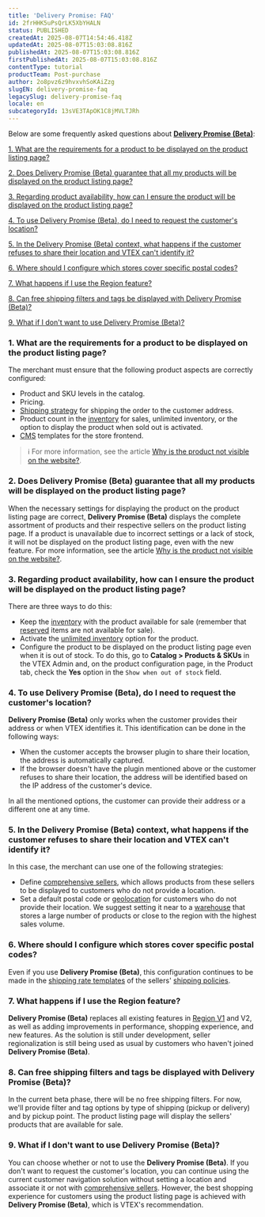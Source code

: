 ```yaml
---
title: 'Delivery Promise: FAQ'
id: 2frHHK5uPsQrLK5XbYHALN
status: PUBLISHED
createdAt: 2025-08-07T14:54:46.418Z
updatedAt: 2025-08-07T15:03:08.816Z
publishedAt: 2025-08-07T15:03:08.816Z
firstPublishedAt: 2025-08-07T15:03:08.816Z
contentType: tutorial
productTeam: Post-purchase
author: 2o8pvz6z9hvxvhSoKAiZzg
slugEN: delivery-promise-faq
legacySlug: delivery-promise-faq
locale: en
subcategoryId: 13sVE3TApOK1C8jMVLTJRh
---
```


Below are some frequently asked questions about **[Delivery Promise (Beta)](https://help.vtex.com/en/tutorial/delivery-promise-beta--p9EJH9GgxL0JceA6dBswd)**:

[1. What are the requirements for a product to be displayed on the product listing page?](#1-what-are-the-requirements-for-a-product-to-be-displayed-on-the-product-listing-page)

[2. Does Delivery Promise (Beta) guarantee that all my products will be displayed on the product listing page?](#2-does-delivery-promise-beta-guarantee-that-all-my-products-will-be-displayed-on-the-product-listing-page)

[3. Regarding product availability, how can I ensure the product will be displayed on the product listing page?](#3-regarding-product-availability-how-can-i-ensure-the-product-will-be-displayed-on-the-product-listing-page)

[4. To use Delivery Promise (Beta), do I need to request the customer's location?](#4-to-use-delivery-promise-beta-do-i-need-to-request-the-customers-location)

[5. In the Delivery Promise (Beta) context, what happens if the customer refuses to share their location and VTEX can't identify it?](#5-in-the-delivery-promise-beta-context-what-happens-if-the-customer-refuses-to-share-their-location-and-vtex-cant-identify-it)

[6. Where should I configure which stores cover specific postal codes?](#6-where-should-i-configure-which-stores-cover-specific-postal-codes)

[7. What happens if I use the Region feature?](#7-what-happens-if-i-use-the-region-feature)

[8. Can free shipping filters and tags be displayed with Delivery Promise (Beta)?](#8-can-free-shipping-filters-and-tags-be-displayed-with-delivery-promise-beta)

[9. What if I don't want to use Delivery Promise (Beta)?](#9-what-if-i-dont-want-to-use-delivery-promise-beta)

### 1. What are the requirements for a product to be displayed on the product listing page?

The merchant must ensure that the following product aspects are correctly configured:

* Product and SKU levels in the catalog.
* Pricing.
* [Shipping strategy](https://help.vtex.com/en/tutorial/estrategia-de-envio--58vLBDbjYVQzJ6rRc5QNz3) for shipping the order to the customer address.
* Product count in the [inventory](https://help.vtex.com/en/tutorial/gerenciar-inventario--tutorials_139) for sales, unlimited inventory, or the option to display the product when sold out is activated.
* [CMS](https://help.vtex.com/en/tracks/cms--2YcpgIljVaLVQYMzxQbc3z/6OCY6S9tqBXPD5mgpbBInC) templates for the store frontend.

> ℹ️ For more information, see the article [Why is the product not visible on the website?](https://help.vtex.com/en/faq/por-que-o-produto-nao-aparece-no-site--frequentlyAskedQuestions_382).

### 2. Does Delivery Promise (Beta) guarantee that all my products will be displayed on the product listing page?

When the necessary settings for displaying the product on the product listing page are correct, **Delivery Promise (Beta)** displays the complete assortment of products and their respective sellers on the product listing page. If a product is unavailable due to incorrect settings or a lack of stock, it will not be displayed on the product listing page, even with the new feature. For more information, see the article [Why is the product not visible on the website?](https://help.vtex.com/en/faq/por-que-o-produto-nao-aparece-no-site--frequentlyAskedQuestions_382).

### 3. Regarding product availability, how can I ensure the product will be displayed on the product listing page?

There are three ways to do this:

* Keep the [inventory](https://help.vtex.com/en/tutorial/gerenciar-inventario--tutorials_139) with the product available for sale (remember that [reserved](https://help.vtex.com/en/tutorial/como-a-reserva-funciona--tutorials_92) items are not available for sale).
* Activate the [unlimited inventory](https://help.vtex.com/en/tutorial/gerenciar-inventario--tutorials_139) option for the product.
* Configure the product to be displayed on the product listing page even when it is out of stock. To do this, go to **Catalog > Products & SKUs** in the VTEX Admin and, on the product configuration page, in the Product tab, check the **Yes** option in the `Show when out of stock` field.

### 4. To use Delivery Promise (Beta), do I need to request the customer's location?

**Delivery Promise (Beta)** only works when the customer provides their address or when VTEX identifies it. This identification can be done in the following ways:

* When the customer accepts the browser plugin to share their location, the address is automatically captured.
* If the browser doesn't have the plugin mentioned above or the customer refuses to share their location, the address will be identified based on the IP address of the customer's device.

In all the mentioned options, the customer can provide their address or a different one at any time.

### 5. In the Delivery Promise (Beta) context, what happens if the customer refuses to share their location and VTEX can't identify it?

In this case, the merchant can use one of the following strategies:

* Define [comprehensive sellers](https://help.vtex.com/en/tutorial/seller-abrangente--5Qn4O2GpjUIzWTPpvLUfkI), which allows products from these sellers to be displayed to customers who do not provide a location.
* Set a default postal code or [geolocation](https://help.vtex.com/en/tutorial/gerenciar-geolocalizacao--tutorials_138) for customers who do not provide their location. We suggest setting it near to a [warehouse](https://help.vtex.com/en/tutorial/estoque--6oIxvsVDTtGpO7y6zwhGpb) that stores a large number of products or close to the region with the highest sales volume.

### 6. Where should I configure which stores cover specific postal codes?

Even if you use **Delivery Promise (Beta)**, this configuration continues to be made in the [shipping rate templates](https://help.vtex.com/en/tutorial/planilha-de-frete--tutorials_127) of the sellers' [shipping policies](https://help.vtex.com/en/tutorial/politica-de-envio--tutorials_140).

### 7. What happens if I use the Region feature?

**Delivery Promise (Beta)** replaces all existing features in [Region V1](https://help.vtex.com/en/tutorial/configurar-a-regionalizacao-de-sellers--32t6wLpQCEnumoh8TjT5fw) and V2, as well as adding improvements in performance, shopping experience, and new features. As the solution is still under development, seller regionalization is still being used as usual by customers who haven't joined **Delivery Promise (Beta)**.

### 8. Can free shipping filters and tags be displayed with Delivery Promise (Beta)?

In the current beta phase, there will be no free shipping filters. For now, we'll provide filter and tag options by type of shipping (pickup or delivery) and by pickup point. The product listing page will display the sellers' products that are available for sale.

### 9. What if I don't want to use Delivery Promise (Beta)?

You can choose whether or not to use the **Delivery Promise (Beta)**. If you don't want to request the customer's location, you can continue using the current customer navigation solution without setting a location and associate it or not with [comprehensive sellers](https://help.vtex.com/en/tutorial/seller-abrangente--5Qn4O2GpjUIzWTPpvLUfkI). However, the best shopping experience for customers using the product listing page is achieved with **Delivery Promise (Beta)**, which is VTEX's recommendation.
